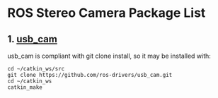 # ROS Stereo Camera Package List

## 1. [usb_cam](https://github.com/ros-drivers/usb_cam)

usb_cam is compliant with git clone install, so it may be installed with:
```
cd ~/catkin_ws/src
git clone https://github.com/ros-drivers/usb_cam.git
cd ~/catkin_ws
catkin_make
```
